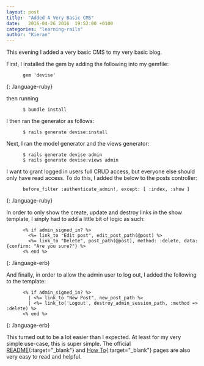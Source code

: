 ```yaml
---
layout: post
title:  "Added A Very Basic CMS"
date:   2016-04-26 2016  19:52:00 +0100
categories: "learning-rails"
author: "Kieran"
---
```

This evening I added a very basic CMS to my very basic blog.

First, I installed the gem by adding the following into my gemfile:

          gem 'devise'
{: .language-ruby}

then running

          $ bundle install

I then ran the generator as follows:

          $ rails generate devise:install

Next, I ran the model generator and the views generator:

          $ rails generate devise admin
          $ rails generate devise:views admin

I want to grant logged in users full CRUD access, but everyone else should only have read access. To do this, I added the below to the posts controller:

          before_filter :authenticate_admin!, except: [ :index, :show ]
{: .language-ruby}

In order to only show the create, update and destroy links in the show template, I sinply had to add a little bit of logic as such:

          <% if admin_signed_in? %>
            <%= link_to "Edit post", edit_post_path(@post) %>
            <%= link_to "Delete", post_path(@post), method: :delete, data: {confirm: "Are you sure?"} %>
          <% end %>
{: .language-erb}

And finally, in order to allow the admin user to log out, I added the following to the template:

          <% if admin_signed_in? %>
            | <%= link_to "New Post", new_post_path %>
            | <%= link_to('Logout', destroy_admin_session_path, :method => :delete) %>
          <% end %>
{: .language-erb}

This turned out to be a lot easier than I expected. At least for my very simple use-case, this is super simple. The official [README](http://devise.plataformatec.com.br/){:target="_blank"} and [How To](https://github.com/plataformatec/devise/wiki/How-Tos){:target="_blank"} pages are also very easy to read and helpful.
